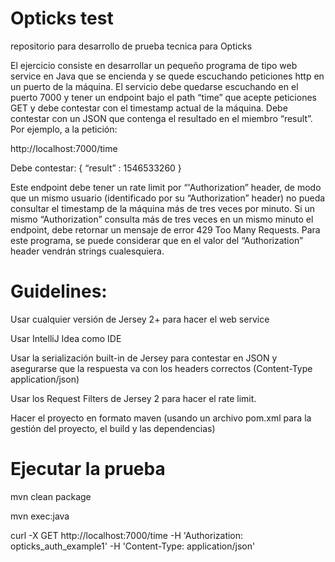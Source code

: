 # Opticks test

repositorio para desarrollo de prueba tecnica para Opticks

El ejercicio consiste en desarrollar un pequeño programa de tipo web service en Java que
se encienda y se quede escuchando peticiones http en un puerto de la máquina.
El servicio debe quedarse escuchando en el puerto 7000 y tener un endpoint bajo el path
“time” que acepte peticiones GET y debe contestar con el timestamp actual de la máquina.
Debe contestar con un JSON que contenga el resultado en el miembro “result”. Por ejemplo,
a la petición:

http://localhost:7000/time

Debe contestar:
{
“result” : 1546533260
}

Este endpoint debe tener un rate limit por “'Authorization” header, de modo que un mismo
usuario (identificado por su “Authorization” header) no pueda consultar el timestamp de la
máquina más de tres veces por minuto. Si un mismo “Authorization” consulta más de tres
veces en un mismo minuto el endpoint, debe retornar un mensaje de error 429 Too Many
Requests. Para este programa, se puede considerar que en el valor del “Authorization”
header vendrán strings cualesquiera.

# Guidelines:
Usar cualquier versión de Jersey 2+ para hacer el web service

Usar IntelliJ Idea como IDE

Usar la serialización built-in de Jersey para contestar en JSON y asegurarse que la
respuesta va con los headers correctos (Content-Type application/json)

Usar los Request Filters de Jersey 2 para hacer el rate limit.

Hacer el proyecto en formato maven (usando un archivo pom.xml para la gestión del
proyecto, el build y las dependencias)

# Ejecutar la prueba

mvn clean package

mvn exec:java

curl -X GET http://localhost:7000/time -H 'Authorization: opticks_auth_example1' -H 'Content-Type: application/json'

